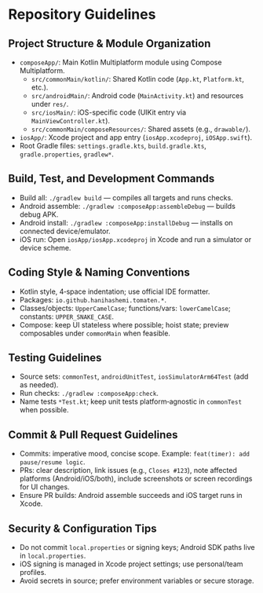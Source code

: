 # Repository Guidelines

## Project Structure & Module Organization
- `composeApp/`: Main Kotlin Multiplatform module using Compose Multiplatform.
  - `src/commonMain/kotlin/`: Shared Kotlin code (`App.kt`, `Platform.kt`, etc.).
  - `src/androidMain/`: Android code (`MainActivity.kt`) and resources under `res/`.
  - `src/iosMain/`: iOS-specific code (UIKit entry via `MainViewController.kt`).
  - `src/commonMain/composeResources/`: Shared assets (e.g., `drawable/`).
- `iosApp/`: Xcode project and app entry (`iosApp.xcodeproj`, `iOSApp.swift`).
- Root Gradle files: `settings.gradle.kts`, `build.gradle.kts`, `gradle.properties`, `gradlew*`.

## Build, Test, and Development Commands
- Build all: `./gradlew build` — compiles all targets and runs checks.
- Android assemble: `./gradlew :composeApp:assembleDebug` — builds debug APK.
- Android install: `./gradlew :composeApp:installDebug` — installs on connected device/emulator.
- iOS run: Open `iosApp/iosApp.xcodeproj` in Xcode and run a simulator or device scheme.

## Coding Style & Naming Conventions
- Kotlin style, 4‑space indentation; use official IDE formatter.
- Packages: `io.github.hanihashemi.tomaten.*`.
- Classes/objects: `UpperCamelCase`; functions/vars: `lowerCamelCase`; constants: `UPPER_SNAKE_CASE`.
- Compose: keep UI stateless where possible; hoist state; preview composables under `commonMain` when feasible.

## Testing Guidelines
- Source sets: `commonTest`, `androidUnitTest`, `iosSimulatorArm64Test` (add as needed).
- Run checks: `./gradlew :composeApp:check`.
- Name tests `*Test.kt`; keep unit tests platform‑agnostic in `commonTest` when possible.

## Commit & Pull Request Guidelines
- Commits: imperative mood, concise scope. Example: `feat(timer): add pause/resume logic`.
- PRs: clear description, link issues (e.g., `Closes #123`), note affected platforms (Android/iOS/both), include screenshots or screen recordings for UI changes.
- Ensure PR builds: Android assemble succeeds and iOS target runs in Xcode.

## Security & Configuration Tips
- Do not commit `local.properties` or signing keys; Android SDK paths live in `local.properties`.
- iOS signing is managed in Xcode project settings; use personal/team profiles.
- Avoid secrets in source; prefer environment variables or secure storage.

